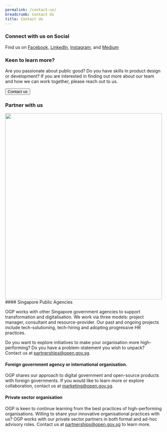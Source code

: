 ```yaml
---
permalink: /contact-us/
breadcrumb: Contact Us
title: Contact Us
---
```

### **Connect with us on Social** 

Find us on [Facebook,](https://www.facebook.com/opengovsg/) [LinkedIn](https://www.linkedin.com/company/open-government-products), [Instagram](https://www.instagram.com/opengovsg/), and [Medium](https://medium.com/open-government-products)

### **Keen to learn more?**
Are you passionate about public good? Do you have skills in product design or development?  If you are interested in finding out more about our team and how we can work together, please reach out to us.

  <a href="https://www.open.gov.sg/contact-us/" class="padding--top padding--bottom is-inline-block">
                <button class="bp-button is-secondary is-medium has-text-white is-uppercase search-button">
                    Contact us
                </button>
            </a>

<!-- Change the width and height values to suit you best -->



### **Partner with us**
<img src="{{site.baseurl}}/images/healthtechsprint.jpg" style="width:100%;height:600px">
#### Singapore Public Agencies

OGP works with other Singapore government agencies to support transformation and digitalisation. We work via three models: project manager, consultant and resource-provider. Our past and ongoing projects include tech-solutioning, tech-hiring and adopting progressive HR practices. 

Do you want to explore initiatives to make your organisation more high-performing? Do you have a problem-statement you wish to unpack? Contact us at partnerships@open.gov.sg.


#### Foreign government agency or international organisation. 

OGP shares our approach to digital government and open-source products with foreign governments. If you would like to learn more or explore collaboration, contact us at marketing@open.gov.sg.

#### Private sector organisation 

OGP is keen to continue learning from the best practices of high-performing organisations. Willing to share your innovative organisational practices with us? OGP works with our private sector partners in both formal and ad-hoc advisory roles. Contact us at partnerships@open.gov.sg to learn more.



